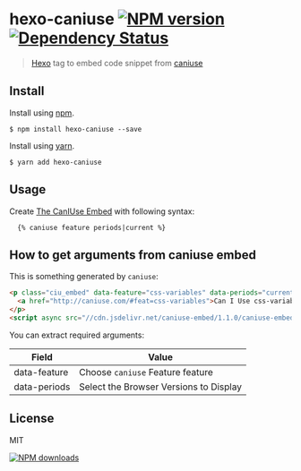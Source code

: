 hexo-caniuse [![NPM version][npm-image]][npm-url] [![Dependency Status][depstat-image]][depstat-url]
================

> [Hexo] tag to embed code snippet from [caniuse]

## Install

Install using [npm][npm-url].

    $ npm install hexo-caniuse --save

Install using [yarn][yarn-url].

    $ yarn add hexo-caniuse

## Usage

Create [The CanIUse Embed] with following syntax:

```
  {% caniuse feature periods|current %}
```

## How to get arguments from caniuse embed

This is something generated by `caniuse`:
```html
<p class="ciu_embed" data-feature="css-variables" data-periods="current">
  <a href="http://caniuse.com/#feat=css-variables">Can I Use css-variables?</a> Data on support for the css-variables feature across the major browsers from caniuse.com.
</p>
<script async src="//cdn.jsdelivr.net/caniuse-embed/1.1.0/caniuse-embed.min.js"></script>
```

You can extract required arguments:

Field           | Value
----------------|--------
data-feature    | Choose `caniuse` Feature feature  
data-periods    | Select the Browser Versions to Display

## License
MIT

[![NPM downloads][npm-downloads]][npm-url]

[homepage]: https://github.com/maliMirkec/hexo-caniuse
[hexo-caniuse-link]: https://github.com/maliMirkec/hexo-caniuse

[npm-url]: https://npmjs.org/package/hexo-caniuse
[npm-image]: http://img.shields.io/npm/v/hexo-caniuse.svg?style=flat
[npm-downloads]: http://img.shields.io/npm/dm/hexo-caniuse.svg?style=flat

[yarn-url]: https://yarnpkg.com/en/package/hexo-caniuse

[depstat-url]: https://gemnasium.com/maliMirkec/hexo-caniuse
[depstat-image]: http://img.shields.io/gemnasium/maliMirkec/hexo-∏caniuse.svg?style=flat

[Hexo]: http://hexo.io/
[caniuse]: http://caniuse.com/
[The CanIUse Embed]: https://caniuse.bitsofco.de/
